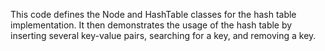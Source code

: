 This code defines the Node and HashTable classes for the hash table implementation. It then demonstrates the usage of the hash table by inserting several key-value pairs, searching for a key, and removing a key.
